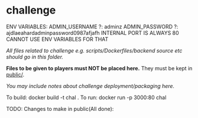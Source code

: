 # challenge

ENV VARIABLES:
ADMIN_USERNAME ?: adminz
ADMIN_PASSWORD ?: ajdlaeahardadminpassword0987afjafh
INTERNAL PORT IS ALWAYS 80 CANNOT USE ENV VARIABLES FOR THAT

_All files related to challenge e.g. scripts/Dockerfiles/backend source etc should go in this folder._

**Files to be given to players must NOT be placed here.** They must be kept in [public/](public).

_You may include notes about challenge deployment/packaging here._

To build: docker build -t chal .
To run: docker run -p 3000:80 chal

TODO:
Changes to make in public(All done):
